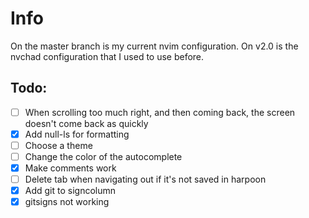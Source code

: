 # Info
On the master branch is my current nvim configuration. On v2.0 is the nvchad configuration that I used to use before.

## Todo:
- [ ] When scrolling too much right, and then coming back, the screen doesn't come back as quickly
- [x] Add null-ls for formatting
- [ ] Choose a theme
- [ ] Change the color of the autocomplete
- [x] Make comments work
- [ ] Delete tab when navigating out if it's not saved in harpoon
- [x] Add git to signcolumn
- [x] gitsigns not working
